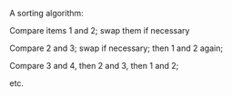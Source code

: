 A sorting algorithm:

Compare items 1 and 2; swap them if necessary

Compare 2 and 3; swap if necessary; then 1 and 2 again;

Compare 3 and 4, then 2 and 3, then 1 and 2;

etc.
